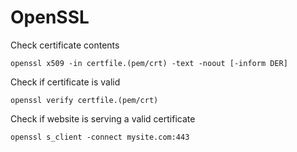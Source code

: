 # OpenSSL

Check certificate contents

```text
openssl x509 -in certfile.(pem/crt) -text -noout [-inform DER]
```

Check if certificate is valid

```text
openssl verify certfile.(pem/crt)
```

Check if website is serving a valid certificate

```text
openssl s_client -connect mysite.com:443
```

